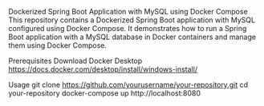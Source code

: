Dockerized Spring Boot Application with MySQL using Docker Compose
This repository contains a Dockerized Spring Boot application with MySQL configured using Docker Compose. It demonstrates how to run a Spring Boot application with a MySQL database in Docker containers and manage them using Docker Compose.

Prerequisites
Download Docker Desktop
https://docs.docker.com/desktop/install/windows-install/

Usage
git clone https://github.com/yourusername/your-repository.git
cd your-repository
docker-compose up
http://localhost:8080
